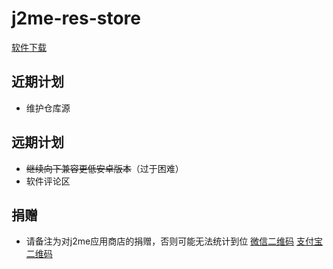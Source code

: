 # j2me-res-store
[软件下载](https://alist.bzyun.top/%E5%88%86%E4%BA%AB/j2me%E5%BA%94%E7%94%A8%E5%95%86%E5%BA%97)

## 近期计划
* 维护仓库源
## 远期计划
* ~~继续向下兼容更低安卓版本~~（过于困难）
* 软件评论区


## 捐赠
* 请备注为对j2me应用商店的捐赠，否则可能无法统计到位
[微信二维码](https://alist.bzyun.top/d/%E5%88%86%E4%BA%AB/%E6%94%B6%E6%AC%BE%E7%A0%81/Wechat.png)
[支付宝二维码](https://alist.bzyun.top/d/%E5%88%86%E4%BA%AB/%E6%94%B6%E6%AC%BE%E7%A0%81/Alipay.webp)